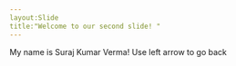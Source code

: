 ```yaml
---
layout:Slide
title:"Welcome to our second slide! "
---
```

My name is Suraj Kumar Verma!
Use  left arrow to go back
